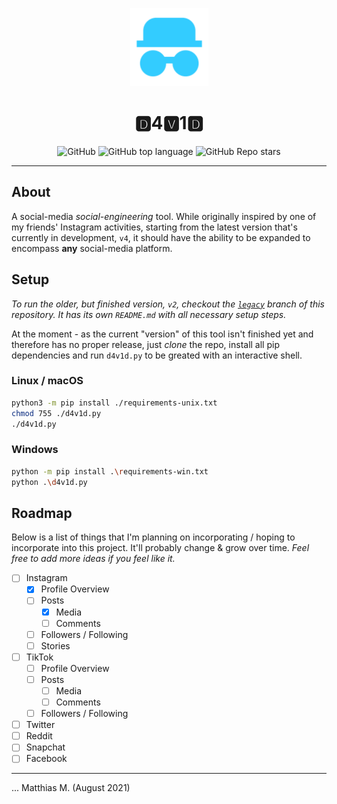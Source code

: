 <p align="center">
  <img alt="d4v1d" src="gui/src/images/logo.png" width="125" height="125" />
</p>
<h1 align="center">🅳4🆅1🅳</h1>
<p align="center">
  <img alt="GitHub" src="https://img.shields.io/github/license/MattMoony/d4v1d?style=for-the-badge">
  <img alt="GitHub top language" src="https://img.shields.io/github/languages/top/MattMoony/d4v1d?style=for-the-badge">
  <img alt="GitHub Repo stars" src="https://img.shields.io/github/stars/MattMoony/d4v1d?style=for-the-badge&color=cecece">
</p>

---

## About

A social-media *social-engineering* tool. While originally inspired by one of my friends' Instagram  activities, starting from the latest version that's currently in development, `v4`, it should have the ability to be expanded to encompass **any** social-media platform.

## Setup

*To run the older, but finished version, `v2`, checkout the [`legacy`](https://github.com/MattMoony/d4v1d/tree/legacy) branch of this repository. It has its own `README.md` with all necessary setup steps.*

At the moment - as the current "version" of this tool isn't finished yet and therefore has no proper release, just *clone* the repo, install all pip dependencies and run `d4v1d.py` to be greated with an interactive shell.

### Linux / macOS

```bash
python3 -m pip install ./requirements-unix.txt
chmod 755 ./d4v1d.py
./d4v1d.py
```

### Windows

```bash
python -m pip install .\requirements-win.txt
python .\d4v1d.py
```

## Roadmap

Below is a list of things that I'm planning on incorporating / hoping to incorporate into this project. It'll probably change & grow over time. *Feel free to add more ideas if you feel like it.*

- [ ] Instagram
  - [x] Profile Overview
  - [ ] Posts
    - [x] Media
    - [ ] Comments
  - [ ] Followers / Following
  - [ ] Stories
- [ ] TikTok
  - [ ] Profile Overview
  - [ ] Posts
    - [ ] Media
    - [ ] Comments
  - [ ] Followers / Following
- [ ] Twitter
- [ ] Reddit
- [ ] Snapchat
- [ ] Facebook

---

... Matthias M. (August 2021)
